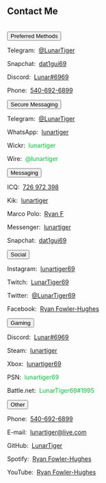 <h2 id="contact">Contact Me</h2>
<br>
<button class="collapsible" id="preferred" data-parent="preferred" data-child="preferred-child">Preferred Methods</button>
<div id="preferred-child" class="innertext" data-parent="preferred">
	<p>Telegram:&nbsp;&nbsp;<a href="https://t.me/LunarTiger" target="_blank" id="telegram" data-parent="preferred">@LunarTiger</a></p>
	<p>Snapchat:&nbsp;&nbsp;<a href="https://www.snapchat.com/add/dat1gui69" target="_blank" id="snapchat" data-parent="preferred">dat1gui69</a></p>
	<p>Discord:&nbsp;&nbsp;<a href="https://discordapp.com/users/206291426932293634" target="_blank" id="discord" data-parent="preferred">Lunar#6969</a></p>
	<p>Phone:&nbsp;&nbsp;<a href="tel:+15406926899" id="phone" data-parent="preferred">540-692-6899</a></p>
</div>
<!--<p id="discordserver">Discord Server:&nbsp;&nbsp;<a href="https://discord.me/lunatics" target="_blank">Lunatics</a></p>-->
<button class="collapsible" id="secure" data-parent="secure" data-child="secure-child">Secure Messaging</button>
<div id="secure-child" class="innertext" data-parent="secure">
	<p>Telegram:&nbsp;&nbsp;<a href="https://t.me/LunarTiger" target="_blank" id="telegram" data-parent="secure">@LunarTiger</a></p>
	<p>WhatsApp:&nbsp;&nbsp;<a href="https://wa.me/15406926899" target="_blank" id="whatsapp" data-parent="secure">lunartiger</a></p>
	<p>Wickr:&nbsp;&nbsp;<span style="color:#0ac139;" id="wickr" data-parent="secure">lunartiger</span></p>
	<p>Wire:&nbsp;&nbsp;<span style="color:#0ac139;" id="wire" data-parent="secure">@lunartiger</span></p>
</div>
<button class="collapsible" id="messaging" data-parent="messaging" data-child="messaging-child">Messaging</button>
<div id="messaging-child" class="innertext" data-parent="messaging">
	<p>ICQ:&nbsp;&nbsp;<a href="https://icq.com/people/726972398" target="_blank" id="icq" data-parent="messaging">726 972 398</a></p>
	<p>Kik:&nbsp;&nbsp;<a href="https://kik.me/lunartiger" target="_blank" id="kik" data-parent="messaging">lunartiger</a></p>
	<p>Marco Polo:&nbsp;&nbsp;<a href="http://reachmeonmp.com/s/ryan-f-oi3kW" target="_blank" id="marcopolo" data-parent="messaging">Ryan F</a></p>
	<p>Messenger:&nbsp;&nbsp;<a href="https://m.me/lunartiger" target="_blank" id="messenger" data-parent="messaging">lunartiger</a></p>
	<p>Snapchat:&nbsp;&nbsp;<a href="https://www.snapchat.com/add/dat1gui69" target="_blank" id="snapchat" data-parent="messaging">dat1gui69</a></p>
</div>
<button class="collapsible" id="social" data-parent="social" data-child="social-child">Social</button>
<div id="social-child" class="innertext" data-parent="social">
	<p>Instagram:&nbsp;&nbsp;<a href="https://www.instagram.com/lunartiger69/" target="_blank" id="instagram" data-parent="social">lunartiger69</a></p>
	<p>Twitch:&nbsp;&nbsp;<a href="https://www.twitch.tv/lunartiger69" target="_blank" id="twitch" data-parent="social">LunarTiger69</a></p>
	<p>Twitter:&nbsp;&nbsp;<a href="https://twitter.com/LunarTiger69" target="_blank" id="twitter" data-parent="social">@LunarTiger69</a></p>
	<p>Facebook:&nbsp;&nbsp;<a href="https://www.facebook.com/lunartiger" target="_blank" id="facebook" data-parent="social">Ryan Fowler-Hughes</a></p>
</div>
<button class="collapsible" id="gaming" data-parent="gaming" data-child="gaming-child">Gaming</button>
<div id="gaming-child" class="innertext" data-parent="gaming">
	<p>Discord:&nbsp;&nbsp;<a href="https://discordapp.com/users/206291426932293634" target="_blank" id="discord" data-parent="gaming">Lunar#6969</a></p>
	<p>Steam:&nbsp;&nbsp;<a href="http://steamcommunity.com/id/lunartiger" target="_blank" id="steam" data-parent="gaming">lunartiger</a></p>
	<p>Xbox:&nbsp;&nbsp;<a href="https://account.xbox.com/profile?gamertag=lunartiger69" target="_blank" id="xbox" data-parent="gaming">lunartiger69</a></p>
	<p>PSN:&nbsp;&nbsp;<span style="color:#0ac139;" id="psn" data-parent="gaming">lunartiger69</span></p>
	<p>Battle.net:&nbsp;&nbsp;<span style="color:#0ac139;" id="battlenet" data-parent="gaming">LunarTiger69#1995</span></p>
</div>
<button class="collapsible" id="other" data-parent="other" data-child="other-child">Other</button>
<div id="other-child" class="innertext" data-parent="other">
	<p>Phone:&nbsp;&nbsp;<a href="tel:+15406926899" id="phone" data-parent="other">540-692-6899</a></p>
	<p>E-mail:&nbsp;&nbsp;<a href="mailto:lunartiger@live.com" target="_top" id="email" data-parent="other">lunartiger@live.com</a></p>
	<p>GitHub:&nbsp;&nbsp;<a href="https://github.com/LunarTiger" target="_blank" id="github" data-parent="other">LunarTiger</a></p>
	<p>Spotify:&nbsp;&nbsp;<a href="spotify:user:tet6uf8yxoga59316ykeisk45" id="spotify" data-parent="other">Ryan Fowler-Hughes</a></p>
	<p>YouTube:&nbsp;&nbsp;<a href="https://www.youtube.com/user/69lunartiger" target="_blank" id="youtube" data-parent="other">Ryan Fowler-Hughes</a></p>
</div>
<script src="/assets/js/collapsible.js"></script>
<script>
if(window.location.hash){
	var director = document.getElementById(window.location.hash.substr(1));
	if (director != null && typeof director !== undefined) {
		var clickButton = document.getElementById(director.dataset.parent);
		if (clickButton != null && typeof clickButton !== undefined) {clickButton.click();}
	}
} else {document.getElementById('preferred').click();}
</script>
